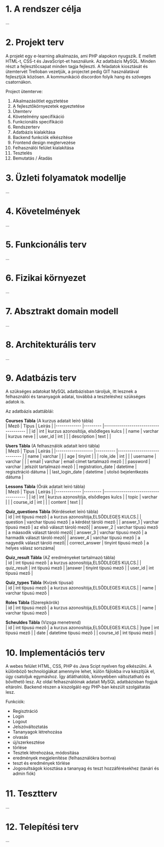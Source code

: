 # 1. A rendszer célja

...

# 2. Projekt terv

A projekt egy e-learning alkalmazás, ami PHP alapokon nyugszik. E mellett HTML-t, CSS-t és JavaScript-et használunk. Az adatbázis MySQL. Minden részt a fejlesztőcsapat minden tagja fejleszti. 
A feladatok kiosztását és ütemtervét Trelloban vezetjük, a projectet pedig GIT használatával fejlesztjük közösen. A kommunikáció discordon folyik hang és szöveges csatornákon. 

Project ütemterve:

1. Alkalmazásötlet egyztetése
2. A fejlesztőkörnyezetek egyeztetése
3. Ütemterv
4. Követelmény specifikáció
5. Funkcionális specifikáció
6. Rendszerterv
7. Adatbázis kialakítása
8. Backend funkciók elkészítése
9. Frontend design megtervezése
10. Felhasználói felület kialakítása
11. Tesztelés
12. Bemutatás / Átadás

# 3. Üzleti folyamatok modellje

...

# 4. Követelmények

...

# 5. Funkcionális terv

...

# 6. Fizikai környezet

...

# 7. Absztrakt domain modell

...

# 8. Architekturális terv

...

# 9. Adatbázis terv

A szükséges adatokat MySQL adatbázisban tároljuk, itt lesznek a felhasználói és tananyagok adatai, továbbá a teszteléshez szükséges adatok is.

Az adatbázis adattáblái:


**Courses Tábla** (A kurzus adatait leíró tábla)<br>
| Mező        	| Típus   	| Leírás                               	|
|-------------	|---------	|--------------------------------------	|
| id          	| int     	| kurzus azonosítója, elsődleges kulcs 	|
| name        	| varchar 	| kurzus neve                          	|
| user_id     	| int     	|                                      	|
| description 	| text    	|                                      	|


    

**Users Tábla** (A felhasználók adatait leíró tábla)<br>
| Mező              	| Típus  	|        Leírás                	|
|-------------------	|----------	|-----------------------------	|
| name               	| varchar  	|                             	|
| age               	| tinyint  	|                             	|
| role_ide          	| int      	|                             	|
| username          	| varchar  	|                             	|
| email             	| varchar  	| email címet tartalmaző mező 	|
| password          	| varchar  	| jelszót tartalmazó mező     	|
| registration_date 	| datetime 	| regisztráció dátuma         	|
| last_login_date 	    | datetime 	| utolsó bejelentkezés dátuma   |


**Lessons Tábla** (Órák adatait leíró tábla)<br>
| Mező        	| Típus   	| Leírás                              	|
|-------------	|---------	|--------------------------------------	|
| id          	| int     	| kurzus azonosítója, elsődleges kulcs 	|
| topic        	| varchar 	|                                    	|
| course_id     | int     	|                                      	|
| content   	| text    	|                                      	|

**Quiz_questions Tábla** (Kérdéseket leíró tábla)<br>
   | id | int típusú mező | a kurzus azonosítója,ELSŐDLEGES KULCS.|
   | question | varchar típusú mező | a kérdést tároló mező        |
   | answer_1 | varchar típusú mező | az első választ tároló mező|
   | answer_2 | varchar típusú mező | a máasodik választ tároló mező|
   | answer_3 | varchar típusú mező | a harmadik választ tároló mező|
   | answer_4 | varchar típusú mező | a nagyedik választ tároló mező|
   | correct_answer | tinyint típusú mező | a helyes válasz sorszáma|

**Quiz_result Tábla** (AZ eredményeket tartalmazó tábla)<br>
   | id | int típusú mező | a kurzus azonosítója,ELSŐDLEGES KULCS.|
   | quiz_result | int típusú mező |
   |answer | tinyint típusú mező |
   | user_id | int típusú mező |

**Quiz_types Tábla** (Kvízek típusai)<br>
   | id | int típusú mező | a kurzus azonosítója,ELSŐDLEGES KULCS.|
   | name | varchar típusú mező |

**Roles Tábla** (Szerepkörök)<br>
   | id | int típusú mező | a kurzus azonosítója,ELSŐDLEGES KULCS.|
   | name | varchar típusú mező |

**Scheuldes Tábla** (Vizsga menetrend)<br>
   | id | int típusú mező | a kurzus azonosítója,ELSŐDLEGES KULCS.|
   |type | int típusú mező |
   | date | datetime típusú mező |
   | course_id | int típusú mező |



# 10. Implementációs terv

A webes felület HTML, CSS, PHP és Java Scipt nyelven fog elkészülni. A különböző technológiákat amennyire lehet, külön fájlokba írva készítjük el, úgy csatoljuk egymáshoz. Így átláthatóbb, könnyebben változtatható és bővíthető lesz. Az oldal felhasználóinak adatait MySQL adatbázisban fogjuk eltárolni. Backend részen a kiszolgáló egy PHP-ban készült szolgáltatás lesz.

Funkciók:

- Regisztráció
- Login
- Logout
- Jelszóváltoztatás
- Tananyagok létrehozása
- olvasás
- új/szerkesztése
- törlése
- Tesztek létrehozása, módosítása
- eredmények megjelenítése (felhasználókra bontva)
- teszt és eredmények törlése
- Jogosultságok kiosztása a tananyag és teszt hozzáférésekhez (tanári és admin fiók)

# 11. Tesztterv

...

# 12. Telepítési terv

...
